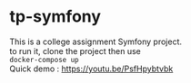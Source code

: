 # tp-symfony
This is a college assignment Symfony project. \
to run it, clone the project then use \
`docker-compose up`
\
Quick demo : https://youtu.be/PsfHpybtvbk
